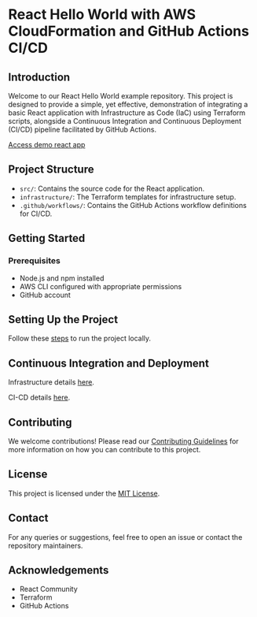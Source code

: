 # React Hello World with AWS CloudFormation and GitHub Actions CI/CD

## Introduction
Welcome to our React Hello World example repository. This project is designed to provide a simple, yet effective, demonstration of integrating a basic React application with Infrastructure as Code (IaC) using Terraform scripts, alongside a Continuous Integration and Continuous Deployment (CI/CD) pipeline facilitated by GitHub Actions.

[Access demo react app](https://react-terraform.dash-demo.click/)

## Project Structure
- `src/`: Contains the source code for the React application.
- `infrastructure/`: The Terraform templates for infrastructure setup.
- `.github/workflows/`: Contains the GitHub Actions workflow definitions for CI/CD.

## Getting Started
### Prerequisites
- Node.js and npm installed
- AWS CLI configured with appropriate permissions
- GitHub account

## Setting Up the Project
Follow these [steps](/README-App.md) to run the project locally.

## Continuous Integration and Deployment

Infrastructure details [here](/infrastructure/readme.md).

CI-CD details [here](/.github/workflows/readme.md).

## Contributing

We welcome contributions! Please read our [Contributing Guidelines](CONTRIBUTING) for more information on how you can contribute to this project.

## License
This project is licensed under the [MIT License](LICENSE).

## Contact
For any queries or suggestions, feel free to open an issue or contact the repository maintainers.

## Acknowledgements
- React Community
- Terraform
- GitHub Actions

